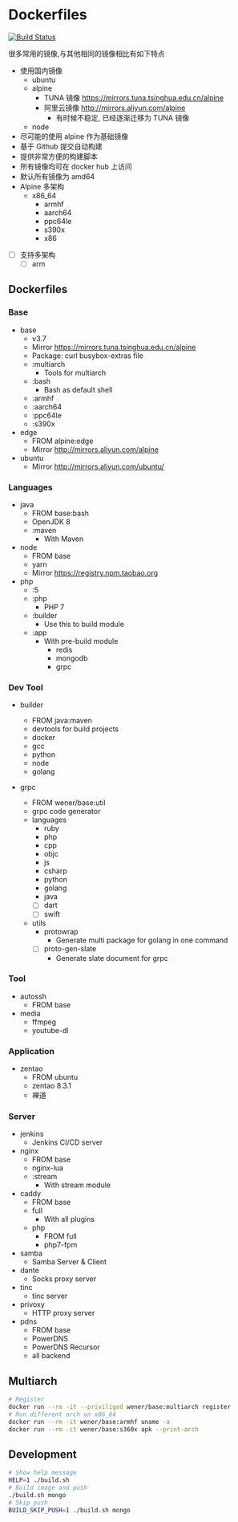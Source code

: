 # Dockerfiles

[![Build Status](https://travis-ci.org/wenerme/dockerfiles.svg?branch=master)](https://travis-ci.org/wenerme/dockerfiles)

很多常用的镜像,与其他相同的镜像相比有如下特点

* 使用国内镜像
  * ubuntu
  * alpine
    * TUNA 镜像 https://mirrors.tuna.tsinghua.edu.cn/alpine
    * 阿里云镜像 http://mirrors.aliyun.com/alpine
      * 有时候不稳定, 已经逐渐迁移为 TUNA 镜像
  * node
  <!--* maven-->
* 尽可能的使用 alpine 作为基础镜像
* 基于 Github 提交自动构建
* 提供非常方便的构建脚本
* 所有镜像均可在 docker hub 上访问
* 默认所有镜像为 amd64
* Alpine 多架构
  * x86_64
    * armhf
    * aarch64
    * ppc64le
    * s390x
    * x86
* [ ] 支持多架构
  * [ ] arm

## Dockerfiles

### Base
* base
  * v3.7
  * Mirror https://mirrors.tuna.tsinghua.edu.cn/alpine
  * Package: curl busybox-extras file
  * :multiarch
    * Tools for multiarch
  * :bash
    * Bash as default shell
  * :armhf
  * :aarch64
  * :ppc64le
  * :s390x
* edge
  * FROM alpine:edge
  * Mirror http://mirrors.aliyun.com/alpine
* ubuntu
  * Mirror http://mirrors.aliyun.com/ubuntu/
  
  
### Languages
* java
  * FROM base:bash
  * OpenJDK 8
  * :maven
    * With Maven
* node
  * FROM base
  * yarn
  * Mirror https://registry.npm.taobao.org
* php
  * :5
  * :php
    * PHP 7
  * :builder
    * Use this to build module
  * :app
    * With pre-build module
      * redis
      * mongodb
      * grpc

### Dev Tool
* builder
  * FROM java:maven
  * devtools for build projects
  * docker
  * gcc
  * python
  * node
  * golang

* grpc
  * FROM wener/base:util
  * grpc code generator
  * languages
    * ruby
    * php
    * cpp
    * objc
    * js
    * csharp
    * python
    * golang
    * java
    * [ ] dart
    * [ ] swift
  * utils
    * protowrap
      * Generate multi package for golang in one command
    * [ ] proto-gen-slate
      * Generate slate document for grpc 

### Tool
* autossh
  * FROM base
* media
  * ffmpeg
  * youtube-dl

### Application
* zentao
  * FROM ubuntu
  * zentao 8.3.1
  * 禅道


### Server
* jenkins
  * Jenkins CI/CD server
* nginx
  * FROM base
  * nginx-lua
  * :stream
    * With stream module
* caddy
  * FROM base
  * full
    * With all plugins
  * php
    * FROM full
    * php7-fpm
* samba
  * Samba Server & Client
* dante
  * Socks proxy server
* tinc
  * tinc server
* privoxy
  * HTTP proxy server
* pdns
  * FROM base
  * PowerDNS
  * PowerDNS Recursor
  * all backend

## Multiarch

```bash
# Register
docker run --rm -it --priviliged wener/base:multiarch register
# Run different arch on x86_64
docker run --rm -it wener/base:armhf uname -a
docker run --rm -it wener/base:s360x apk --print-arch
```

## Development

```bash
# Show help message
HELP=1 ./build.sh
# Build image and push
./build.sh mongo
# Skip push
BUILD_SKIP_PUSH=1 ./build.sh mongo
```

